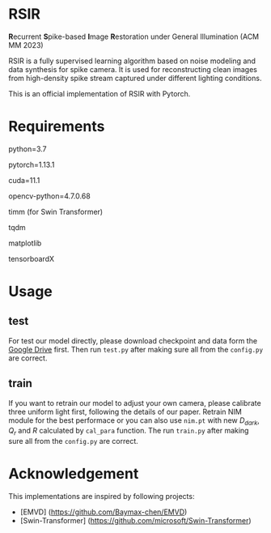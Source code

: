 # RSIR
**R**ecurrent **S**pike-based **I**mage **R**estoration under General Illumination (ACM MM 2023)

RSIR is a fully supervised learning algorithm based on noise modeling and data synthesis for spike camera.
It is used for reconstructing clean images from high-density spike stream captured under different lighting conditions.

This is an official implementation of RSIR with Pytorch.

# Requirements
python=3.7

pytorch=1.13.1

cuda=11.1

opencv-python=4.7.0.68

timm (for Swin Transformer)

tqdm

matplotlib

tensorboardX

# Usage
## test
For test our model directly, please download checkpoint and data form the [Google Drive](https://drive.google.com/drive/folders/1oYGCuHLqJ8hH6kpQuyH0uDddhz1NefKz?usp=drive_link) first.
Then run `test.py` after making sure all from the `config.py` are correct. 

## train
If you want to retrain our model to adjust your own camera, please calibrate three uniform light first, following the details of our paper.
Retrain NIM module for the best performace or you can also use `nim.pt` with new $D_{dark}$, $Q_r$ and $R$ calculated by `cal_para` function.
The run `train.py` after making sure all from the `config.py` are correct.

# Acknowledgement
This implementations are inspired by following projects:

- [EMVD] (https://github.com/Baymax-chen/EMVD)
- [Swin-Transformer] (https://github.com/microsoft/Swin-Transformer)
